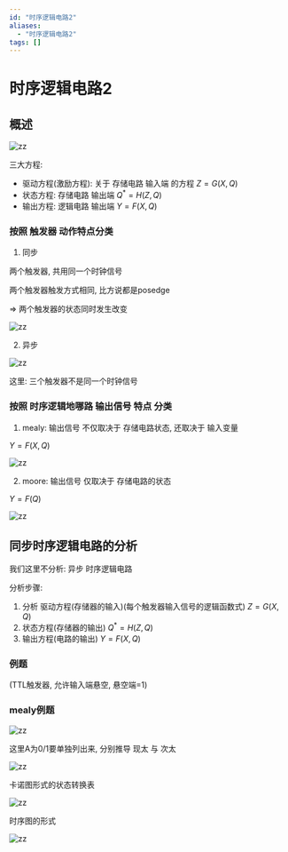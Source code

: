 ```yaml
---
id: "时序逻辑电路2"
aliases:
  - "时序逻辑电路2"
tags: []
---
```


# 时序逻辑电路2

## 概述

![zz](img/image_2023-10-23-19-46-53.png)

三大方程:

- 驱动方程(激励方程): 关于 存储电路 输入端 的方程 $Z=G(X, Q)$
- 状态方程: 存储电路 输出端 $Q^{*}=H(Z, Q)$
- 输出方程: 逻辑电路 输出端 $Y=F(X,Q)$

### 按照 触发器 动作特点分类

1. 同步

两个触发器, 共用同一个时钟信号

两个触发器触发方式相同, 比方说都是posedge

=> 两个触发器的状态同时发生改变

![zz](img/image_2023-10-23-19-50-23.png)

2. 异步

![zz](img/image_2023-10-23-19-50-58.png)

这里: 三个触发器不是同一个时钟信号

### 按照 时序逻辑地哪路 输出信号 特点 分类

1. mealy: 输出信号 不仅取决于 存储电路状态, 还取决于 输入变量

$Y=F(X, Q)$

![zz](img/image_2023-10-23-19-53-07.png)

2. moore: 输出信号 仅取决于 存储电路的状态

$Y=F(Q)$

![zz](img/image_2023-10-23-19-53-44.png)

## 同步时序逻辑电路的分析

我们这里不分析: 异步 时序逻辑电路

分析步骤:

1. 分析 驱动方程(存储器的输入)(每个触发器输入信号的逻辑函数式) $Z=G(X, Q)$
2. 状态方程(存储器的输出) $Q^{*}=H(Z, Q)$
3. 输出方程(电路的输出) $Y=F(X,Q)$

### 例题

(TTL触发器, 允许输入端悬空, 悬空端=1)

### mealy例题

![zz](img/image_2023-10-23-22-46-16.png)

这里A为0/1要单独列出来, 分别推导 现太 与 次太

![zz](img/image_2023-10-23-22-53-43.png)

卡诺图形式的状态转换表

![zz](img/image_2023-10-23-22-57-05.png)

时序图的形式

![zz](img/image_2023-10-23-22-56-38.png)
